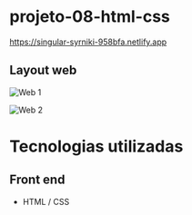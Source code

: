 # projeto-08-html-css
https://singular-syrniki-958bfa.netlify.app



## Layout web
![Web 1](https://github.com/dev-jefferson-lopes/projeto-07-html-css/blob/main/assets/img/layout-pagina.jpeg)

![Web 2](https://github.com/dev-jefferson-lopes/projeto-07-html-css/blob/main/assets/img/layout-pagina-quartos.jpeg)

# Tecnologias utilizadas
## Front end
- HTML / CSS 